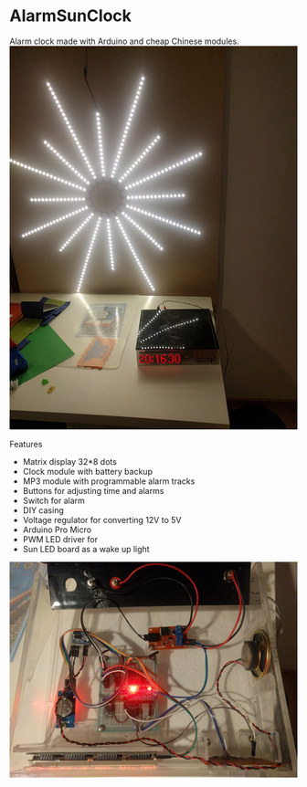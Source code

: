 # AlarmSunClock
Alarm clock made with Arduino and cheap Chinese modules. 
![Overview](img/AlarmSunClock1.jpg)

Features
 * Matrix display 32*8 dots
 * Clock module with battery backup
 * MP3 module with programmable alarm tracks
 * Buttons for adjusting time and alarms
 * Switch for alarm
 * DIY casing
 * Voltage regulator for converting 12V to 5V
 * Arduino Pro Micro
 * PWM LED driver for
 * Sun LED board as a wake up light
 
 ![Internals](img/AlarmSunClock2.jpg)
